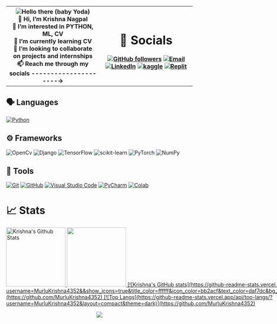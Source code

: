 <table>
  <tr>
    <th width="50%">

<!-- ## Hello friends <img src="https://raw.githubusercontent.com/MartinHeinz/MartinHeinz/master/wave.gif" width="20px"> -->
<!-- ![Hello Friends](https://c.tenor.com/-z2KfO5zAckAAAAC/hello-there-baby-yoda.gif) -->
<img src="https://c.tenor.com/-z2KfO5zAckAAAAC/hello-there-baby-yoda.gif" align="center" alt="Hello there (baby Yoda)">

<br>
👋 Hi, I’m Krishna Nagpal <br>
👀 I’m interested in PYTHON, ML, CV <br>
🌱 I’m currently learning CV <br>
💞️ I’m looking to collaborate on projects and internships <br>
📫 Reach me through my socials ---------------------→
    </th>
<!-- - 💞️ I’m looking to collaborate on ...  -->
<!---
MurluKrishna4352/MurluKrishna4352 is a ✨ special ✨ repository because its `README.md` (this file) appears on your GitHub profile.
You can click the Preview link to take a look at your changes.
--->
<th>

# 🔗 Socials
[![GitHub followers](https://img.shields.io/github/followers/MurluKrishna4352?label=Follow&logoColor=yellow&style=for-the-badge)](https://github.com/MurluKrishna4352)
[![Email](https://img.shields.io/badge/Mail-004788?style=for-the-badge&logo=gmail&logoColor=white)](mailto:python.gamesaker@gmail.com)
[![LinkedIn](https://img.shields.io/badge/LinkedIn-0077B5?style=for-the-badge&logo=linkedin&logoColor=white)](https://www.linkedin.com/in/krishna-nagpal-110005218/)
[![kaggle](https://img.shields.io/badge/kaggle-31C3FF?style=for-the-badge&logo=kaggle&logoColor=white)](https://www.kaggle.com/krishna2005)
[![Replit](https://img.shields.io/badge/Replit.com-1D2021?style=for-the-badge&logo=replit&logoColor=white)](https://replit.com/@KRISHNANAGPAL5)
 


</th>
</tr>
</table>

## 🗣 Languages


[![Python](https://img.shields.io/badge/Python-Primary_Language-3776AB?style=for-the-badge&logo=python)](https://www.python.org/)



## ⚙️ Frameworks
![OpenCv](https://img.shields.io/badge/OpenCv-004d00.svg?style=for-the-badge&logo=OpenCV&logoColor=white)
![Django](https://img.shields.io/badge/django-%23092E20.svg?style=for-the-badge&logo=django&logoColor=white)
![TensorFlow](https://img.shields.io/badge/TensorFlow-%23FF6F00.svg?style=for-the-badge&logo=TensorFlow&logoColor=white)
![scikit-learn](https://img.shields.io/badge/scikit--learn-%23F7931E.svg?style=for-the-badge&logo=scikit-learn&logoColor=white)
![PyTorch](https://img.shields.io/badge/PyTorch-%23EE4C2C.svg?style=for-the-badge&logo=PyTorch&logoColor=white)
![NumPy](https://img.shields.io/badge/numpy-%23013243.svg?style=for-the-badge&logo=numpy&logoColor=white)

## 🔧 Tools
[![Git](https://img.shields.io/badge/Git-FF5611?style=for-the-badge&logo=git&logoColor=white)](https://git-scm.com/)
[![GitHub](https://img.shields.io/badge/GitHub-0D1117?style=for-the-badge&logo=github&logoColor=white)](https://github.com/)
[![Visual Studio Code](https://img.shields.io/badge/Visual_Studio_Code-22A6F2?style=for-the-badge&logo=visualstudio)](https://code.visualstudio.com/)
[![PyCharm](https://img.shields.io/badge/PyCharm-4C4C4C?style=for-the-badge&logo=pycharm)](https://www.jetbrains.com/pycharm/)
[![Colab](https://img.shields.io/badge/Google_Colab-FF8C0A?style=for-the-badge&logo=google%20colab&logoColor=white)](https://colab.research.google.com/)

# 📈 Stats

<p align="center">
    <div style="display: inline-block;margin: auto;">
        <a href="https://github.com/MurluKrishna4352">
            <img src="https://github-readme-stats.vercel.app/api?username=MurluKrishna4352&&show_icons=true&title_color=ffffff&icon_color=bb2acf&text_color=daf7dc&bg_color=151515" alt="Krishna's Github Stats" height="160">
    	    <img src="https://github-readme-streak-stats.herokuapp.com/?user=MurluKrishna4352&theme=onedark&count_private=true&theme=gotham" height=160>
            [![Krishna's GitHub stats](https://github-readme-stats.vercel.app/api?username=MurluKrishna4352&&show_icons=true&title_color=ffffff&icon_color=bb2acf&text_color=daf7dc&bg_color=151515)](https://github.com/MurluKrishna4352) 
             [![Top Langs](https://github-readme-stats.vercel.app/api/top-langs/?username=MurluKrishna4352&layout=compact&theme=dark)](https://github.com/MurluKrishna4352) 
        </a>
    </div>
</p>
<p align="center">
    <a href="https://github.com/MurluKrishna4352">
    	<img align="center" src="https://activity-graph.herokuapp.com/graph?username=MurluKrishna4352&bg_color=0C1014&color=2AA789&line=2AA790&point=fff&area=2AA789">
    </a>
</p>
